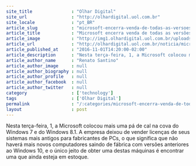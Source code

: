 ```yaml
---
site_title               : "Olhar Digital"
site_url                 : "http://olhardigital.uol.com.br"
site_locale              : "pt_BR"
article_slug             : "microsoft-encerra-venda-de-todas-as-versoes-do-windows-7-e-8-1"
article_title            : "Microsoft encerra venda de todas as versões do Windows 7 e 8.1"
article_image            : "http://img1.olhardigital.uol.com.br/uploads/acervo_imagens/2016/11/20161101142008_660_420.jpg"
article_url              : "http://olhardigital.uol.com.br/noticia/microsoft-encerra-venda-de-todas-as-versoes-do-windows-7-e-8-1/63554"
article_published_at     : "2016-11-01T14:20:00-02:00"
article_description      : "Nesta terça-feira, 1, a Microsoft colocou mais uma pá de cal na cova do Windows 7 e do Windows 8.1. A empresa deixou de vender licenças de seus sistemas mais antigos para fabricantes de PCs, o que significa que não haverá mais novos computadores saindo de fábrica com versões anteriores ao Windows 10, e o único jeito de obter uma destas máquinas é encontrar uma que ainda esteja em estoque."
article_author_name      : "Renato Santino"
article_author_image     : null
article_author_biography : null
article_author_profile   : null
article_author_facebook  : null
article_author_twitter   : null
category                 : ['technology']
tags                     : ['Olhar Digital']
permalink                : "/:categories/microsoft-encerra-venda-de-todas-as-versoes-do-windows-7-e-8-1/"
layout                   : post
---
```


Nesta terça-feira, 1, a Microsoft colocou mais uma pá de cal na cova do Windows 7 e do Windows 8.1. A empresa deixou de vender licenças de seus sistemas mais antigos para fabricantes de PCs, o que significa que não haverá mais novos computadores saindo de fábrica com versões anteriores ao Windows 10, e o único jeito de obter uma destas máquinas é encontrar uma que ainda esteja em estoque.
